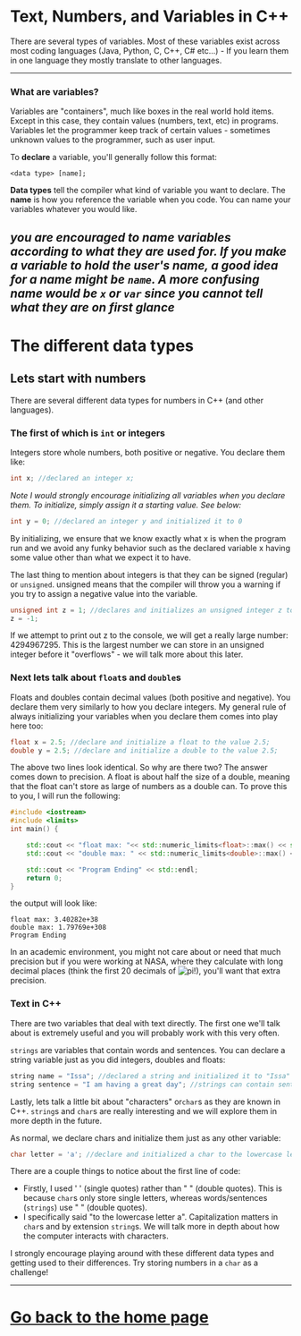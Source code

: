 # Text, Numbers, and Variables in C++
There are several types of variables. 
Most of these variables exist across most coding languages
(Java, Python, C, C++, C# etc...) - If you learn them in one 
language they mostly translate to other languages.

---
### What are variables?
Variables are "containers", much like boxes in the real world hold items.
Except in this case, they contain values (numbers, text, etc) in programs.
Variables let the programmer keep track of certain values -
sometimes unknown values to the programmer, such as user input.

To **declare** a variable, you'll generally follow this format:

    <data type> [name];
**Data types** tell the compiler what kind of variable you want to
declare. The **name** is how you reference the variable when you code.
You can name your variables whatever you would like. 

*you are encouraged to name variables according to what they are used
for. If you make a variable to hold the user's name, a good idea for
a name might be `name`. A more confusing name would be `x` or `var` 
since you cannot tell what they are on first glance*
---
# The different data types

## Lets start with numbers

There are several different data types for numbers in C++ (and other languages).

### The first of which is `int` or integers

Integers store whole numbers, both positive or negative. You declare them like:

```c++
int x; //declared an integer x;
```

 *Note I would strongly encourage initializing all variables when you declare them.
To initialize, simply assign it a starting value. See below:* 

```c++
int y = 0; //declared an integer y and initialized it to 0
```
By initializing, we ensure that we know exactly what x is when the program run
and we avoid any funky behavior such as the declared variable x having some value
other than what we expect it to have.

The last thing to mention about integers is that they can be signed (regular)
or `unsigned`. unsigned means that the compiler will throw you a warning if you
try to assign a negative value into the variable.
```c++
unsigned int z = 1; //declares and initializes an unsigned integer z to 1.
z = -1; 

```
If we attempt to print out z to the console, we will get a really large number:
4294967295. This is the largest number we can store in an unsigned integer before
it "overflows" - we will talk more about this later.


### Next lets talk about `float`s and `double`s
Floats and doubles contain decimal values (both positive and negative). You declare
them very similarly to how you declare integers. My general rule of always initializing
your variables when you declare them comes into play here too:
```c++
float x = 2.5; //declare and initialize a float to the value 2.5;
double y = 2.5; //declare and initialize a double to the value 2.5;
```
The above two lines look identical. So why are there two? The answer comes down to
precision. A float is about half the size of a double, meaning that the float can't
store as large of numbers as a double can. To prove this to you, I will run the following:
```c++
#include <iostream>
#include <limits>
int main() {

    std::cout << "float max: "<< std::numeric_limits<float>::max() << std::endl;
    std::cout << "double max: " << std::numeric_limits<double>::max() << std::endl;

    std::cout << "Program Ending" << std::endl;
    return 0;
}
```
the output will look like:
```
float max: 3.40282e+38
double max: 1.79769e+308
Program Ending
```

In an academic environment, you might not care about or need that much precision
but if you were working at NASA, where they calculate with long decimal places
(think the first 20 decimals of ![pi](https://latex.codecogs.com/svg.image?\pi)!),
you'll want that extra precision.

### Text in C++

There are two variables that deal with text directly. The first one we'll talk
about is extremely useful and you will probably work with this very often.

`strings` are variables that contain words and sentences. You can declare a 
string variable just as you did integers, doubles and floats:

```c++
string name = "Issa"; //declared a string and initialized it to "Issa"
string sentence = "I am having a great day"; //strings can contain sentences
```

Lastly, lets talk a little bit about "characters" or`char`s as they are known in
C++. `string`s and `char`s are really interesting and we will explore them in more
depth in the future.

As normal, we declare chars and initialize them just as any other variable:
```c++
char letter = 'a'; //declare and initialized a char to the lowercase letter "a"
```
There are a couple things to notice about the first line of code:
- Firstly, I used ' ' (single quotes) rather than " " (double quotes). This is
because `char`s only store single letters, whereas words/sentences (`strings`)
use " " (double quotes).
- I specifically said "to the lowercase letter a". Capitalization matters in
`char`s and by extension `string`s. We will talk more in depth about how the
computer interacts with characters.

I strongly encourage playing around with these different data types and getting
used to their differences. Try storing numbers in a `char` as a challenge!

---
# [Go back to the home page](HomePage.md)
